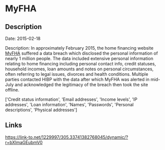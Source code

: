 # MyFHA

## Description

Date: 2015-02-18

Description:
In approximately February 2015, the home financing website <a href="https://web.archive.org/web/20180324231131/http://myfha.net/" target="_blank" rel="noopener">MyFHA</a> suffered a data breach which disclosed the personal information of nearly 1 million people. The data included extensive personal information relating to home financing including personal contact info, credit statuses, household incomes, loan amounts and notes on personal circumstances, often referring to legal issues, divorces and health conditions. Multiple parties contacted HIBP with the data after which MyFHA was alerted in mid-July and acknowledged the legitimacy of the breach then took the site offline.


['Credit status information', 'Email addresses', 'Income levels', 'IP addresses', 'Loan information', 'Names', 'Passwords', 'Personal descriptions', 'Physical addresses']

## Links

https://link-to.net/1229997/305.33741382768045/dynamic/?r=bXlmaGEubmV0